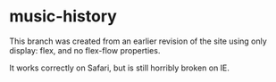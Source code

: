 # music-history

This branch was created from an earlier revision of the site using only display: flex, and no flex-flow properties.

It works correctly on Safari, but is still horribly broken on IE.
